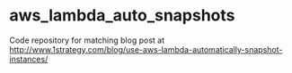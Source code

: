 # aws_lambda_auto_snapshots
Code repository for matching blog post at http://www.1strategy.com/blog/use-aws-lambda-automatically-snapshot-instances/

